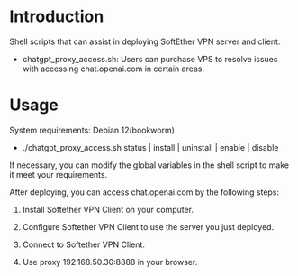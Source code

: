 # Introduction

Shell scripts that can assist in deploying SoftEther VPN server and client.

- chatgpt_proxy_access.sh: Users can purchase VPS to resolve issues with accessing chat.openai.com in certain areas.

# Usage

System requirements: Debian 12(bookworm)

- ./chatgpt_proxy_access.sh status | install | uninstall | enable | disable

If necessary, you can modify the global variables in the shell script to make it meet your requirements.

After deploying, you can access chat.openai.com by the following steps: 

1. Install Softether VPN Client on your computer.

2. Configure Softether VPN Client to use the server you just deployed.

3. Connect to Softether VPN Client.

4. Use proxy 192.168.50.30:8888 in your browser.